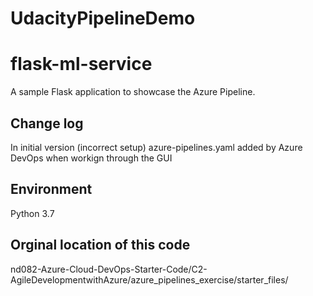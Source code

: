 
# UdacityPipelineDemo

# flask-ml-service
A sample Flask application to showcase the Azure Pipeline.

## Change log

In initial version (incorrect setup) azure-pipelines.yaml added by Azure DevOps when workign through the GUI

## Environment
Python 3.7

## Orginal location of this code
nd082-Azure-Cloud-DevOps-Starter-Code/C2-AgileDevelopmentwithAzure/azure_pipelines_exercise/starter_files/

